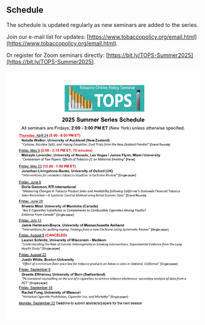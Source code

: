 ## Schedule

The schedule is updated regularly as new seminars are added to the series. 

Join our e-mail list for updates: [https://www.tobaccopolicy.org/email.html](https://www.tobaccopolicy.org/email.html).

Or register for Zoom seminars directly: [https://bit.ly/TOPS-Summer2025](https://bit.ly/TOPS-Summer2025).

![Schedule](TOPS_schedule_Summer2025v3.jpg)
